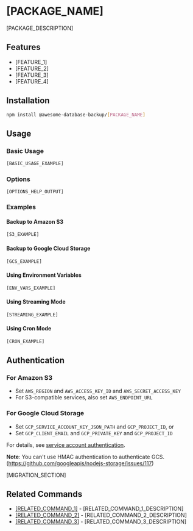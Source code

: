 # [PACKAGE_NAME]

[PACKAGE_DESCRIPTION]

## Features

- [FEATURE_1]
- [FEATURE_2]
- [FEATURE_3]
- [FEATURE_4]

## Installation

```bash
npm install @awesome-database-backup/[PACKAGE_NAME]
```

## Usage

### Basic Usage

```bash
[BASIC_USAGE_EXAMPLE]
```

### Options

```
[OPTIONS_HELP_OUTPUT]
```

### Examples

#### Backup to Amazon S3

```bash
[S3_EXAMPLE]
```

#### Backup to Google Cloud Storage

```bash
[GCS_EXAMPLE]
```

#### Using Environment Variables

```bash
[ENV_VARS_EXAMPLE]
```

#### Using Streaming Mode

```bash
[STREAMING_EXAMPLE]
```

#### Using Cron Mode

```bash
[CRON_EXAMPLE]
```

## Authentication

### For Amazon S3

- Set `AWS_REGION` and `AWS_ACCESS_KEY_ID` and `AWS_SECRET_ACCESS_KEY`
- For S3-compatible services, also set `AWS_ENDPOINT_URL`

### For Google Cloud Storage

- Set `GCP_SERVICE_ACCOUNT_KEY_JSON_PATH` and `GCP_PROJECT_ID`, or
- Set `GCP_CLIENT_EMAIL` and `GCP_PRIVATE_KEY` and `GCP_PROJECT_ID`

For details, see [service account authentication](https://cloud.google.com/docs/authentication/production).

**Note**: You can't use HMAC authentication to authenticate GCS. (https://github.com/googleapis/nodejs-storage/issues/117)

[MIGRATION_SECTION]

## Related Commands

- [[RELATED_COMMAND_1]](../[RELATED_COMMAND_1_PATH]/README.md) - [RELATED_COMMAND_1_DESCRIPTION]
- [[RELATED_COMMAND_2]](../[RELATED_COMMAND_2_PATH]/README.md) - [RELATED_COMMAND_2_DESCRIPTION]
- [[RELATED_COMMAND_3]](../[RELATED_COMMAND_3_PATH]/README.md) - [RELATED_COMMAND_3_DESCRIPTION]
